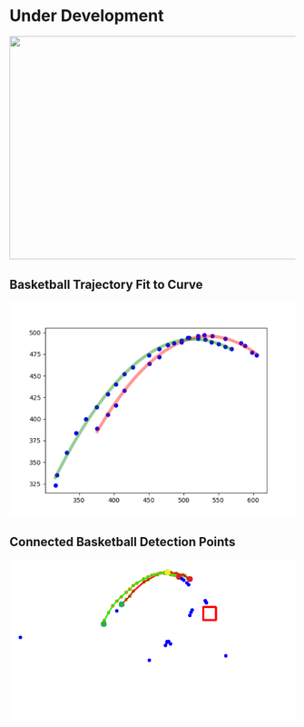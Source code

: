 # Under Development

<p align=center>
    <img src="img/demo.gif" width="652.32" height="393.12">
</p>


## Basketball Trajectory Fit to Curve
<p align=center>
    <img src="img/trajectory.png">
</p>

## Connected Basketball Detection Points
<p align=center>
    <img src="img/trajectory_raw.png">
</p>
